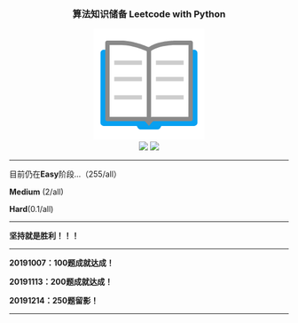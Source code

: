 <h3 align="center">算法知识储备 Leetcode with Python</h3>
<div align="center">
    <img src="Easy/book.png">
</div>
<div align="center">
    <img src="https://img.shields.io/badge/%3E-Leetcode-blue.svg">
    <img src="https://img.shields.io/badge/-Algorithm-blue.svg">
</div>

---

目前仍在**Easy**阶段...（255/all）

**Medium** (2/all)

**Hard**(0.1/all)

---

**坚持就是胜利！！！**

---

**20191007：100题成就达成！**

**20191113：200题成就达成！**

**20191214：250题留影！**

---

